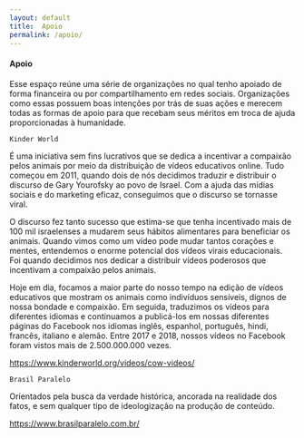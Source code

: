 ```yaml
---
layout: default
title:  Apoio
permalink: /apoio/
---
```


#### Apoio

Esse espaço reúne uma série de organizações no qual tenho apoiado de forma financeira ou por compartilhamento em redes sociais.
Organizações como essas possuem boas intenções por trás de suas ações e merecem todas as formas de apoio para que recebam seus méritos em troca de ajuda proporcionadas à humanidade.

`Kinder World`

É uma iniciativa sem fins lucrativos que se dedica a incentivar a compaixão pelos animais por meio da distribuição de vídeos educativos online. Tudo começou em 2011, quando dois de nós decidimos traduzir e distribuir o discurso de Gary Yourofsky ao povo de Israel. Com a ajuda das mídias sociais e do marketing eficaz, conseguimos que o discurso se tornasse viral.

O discurso fez tanto sucesso que estima-se que tenha incentivado mais de 100 mil israelenses a mudarem seus hábitos alimentares para beneficiar os animais. Quando vimos como um vídeo pode mudar tantos corações e mentes, entendemos o enorme potencial dos vídeos virais educacionais. Foi quando decidimos nos dedicar a distribuir vídeos poderosos que incentivam a compaixão pelos animais.

Hoje em dia, focamos a maior parte do nosso tempo na edição de vídeos educativos que mostram os animais como indivíduos sensíveis, dignos de nossa bondade e compaixão. Em seguida, traduzimos os vídeos para diferentes idiomas e continuamos a publicá-los em nossas diferentes páginas do Facebook nos idiomas inglês, espanhol, português, hindi, francês, italiano e alemão. Entre 2017 e 2018, nossos vídeos no Facebook foram vistos mais de 2.500.000.000 vezes.

<a href="https://www.kinderworld.org/videos/cow-videos/" target="_blank">https://www.kinderworld.org/videos/cow-videos/</a>


`Brasil Paralelo`

Orientados pela busca da verdade histórica, ancorada na realidade dos fatos, e sem qualquer tipo de ideologização na produção de conteúdo.

<a href="https://www.brasilparalelo.com.br/" target="_blank">https://www.brasilparalelo.com.br/</a>
